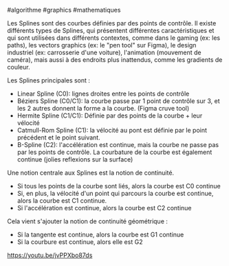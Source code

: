 #algorithme #graphics #mathematiques 

Les Splines sont des courbes définies par des points de contrôle. Il existe différents types de Splines, qui présentent différentes caractéristiques et qui sont utilisées dans différents contextes, comme dans le gaming (ex: les paths), les vectors graphics (ex: le "pen tool" sur Figma), le design industriel (ex: carrosserie d'une voiture), l'animation (mouvement de caméra), mais aussi à des endroits plus inattendus, comme les gradients de couleur.

Les Splines principales sont :
- Linear Spline (C0): lignes droites entre les points de contrôle 
- Béziers Spline (C0/C1): la courbe passe par 1 point de contrôle sur 3, et les 2 autres donnent la forme a la courbe. (Figma cruve tool)
- Hermite Spline (C1/C1): Définie par des points de la courbe + leur vélocité 
- Catmull-Rom Spline (C1): la vélocité au pont est définie par le point précédent et le point suivant.
- B-Spline (C2): l'accélération est continue, mais la courbe ne passe pas par les points de contrôle. La courbature de la courbe est également continue (jolies reflexions sur la surface)

Une notion centrale aux Splines est la notion de continuité. 
- Si tous les points de la courbe sont liés, alors la courbe est C0 continue
- Si, en plus, la vélocité d'un point qui parcours la courbe est continue, alors la courbe est C1 continue.
- Si l'accélération est continue, alors la courbe est C2 continue

 Cela vient s'ajouter la notion de continuité géométrique :
 - Si la tangente est continue, alors la courbe est G1 continue
 - Si la courbure est continue, alors elle est G2

https://youtu.be/jvPPXbo87ds